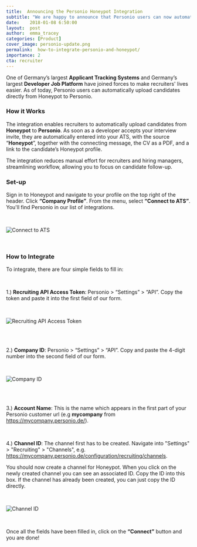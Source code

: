 ```yaml
---
title:  Announcing the Personio Honeypot Integration 
subtitle: "We are happy to announce that Personio users can now automatically upload candidates directly from Honeypot to Personio. Here's a step-by-step guide to help you set up the Honeypot-Personio integration!"
date:    2018-01-08 6:50:00
layout:  post
author:  emma_tracey
categories: [Product]
cover_image: personio-update.png
permalink:  how-to-integrate-personio-and-honeypot/
importance: 2
cta: recruiter
---
```


One of Germany’s largest **Applicant Tracking Systems** and Germany’s largest **Developer Job Platform** have joined forces to make recruiters' lives easier. As of today, Personio users can automatically upload candidates directly from Honeypot to Personio. 

<!--more--> 

### How it Works

The integration enables recruiters to automatically upload candidates from **Honeypot** to **Personio**. As soon as a developer accepts your interview invite, they are automatically entered into your ATS, with the source “**Honeypot**”, together with the connecting message, the CV as a PDF, and a link to the candidate’s Honeypot profile.

The integration reduces manual effort for recruiters and hiring managers, streamlining workflow, allowing you to focus on candidate follow-up. 

### Set-up

Sign in to Honeypot and navigate to your profile on the top right of the header. Click **“Company Profile”**. From the menu, select **“Connect to ATS”**. You'll find Personio in our list of integrations.

<br>

![Connect to ATS](/assets/images/personio-22.png)

<br>

### How to Integrate

To integrate, there are four simple fields to fill in: 

<br>

1.) **Recruiting API Access Token**: Personio > “Settings” > “API”. Copy the token and paste it into the first field of our form. 

<br>

![Recruiting API Access Token](/assets/images/Personio-screenshot-22.png)

<br><br>

2.) **Company ID**:  Personio > “Settings” > “API”. Copy and paste the 4-digit number into the second field of our form. 

<br>

![Company ID](/assets/images/Personio-screenshot-4.png)

<br><br>

3.) **Account Name**: This is the name which appears in the first part of your Personio customer url (e.g **mycompany** from https://mycompany.personio.de/).

<br>

4.) **Channel ID**: The channel first has to be created. Navigate into "Settings" > "Recruiting" > "Channels", e.g. https://mycompany.personio.de/configuration/recruiting/channels. 

You should now create a channel for Honeypot. When you click on the newly created channel you can see an associated ID. Copy the ID into this box. If the channel has already been created, you can just copy the ID directly. 

<br>

![Channel ID](/assets/images/personio-screenshot-5.png)

<br>

Once all the fields have been filled in,  click on the **“Connect”** button and you are done! 

